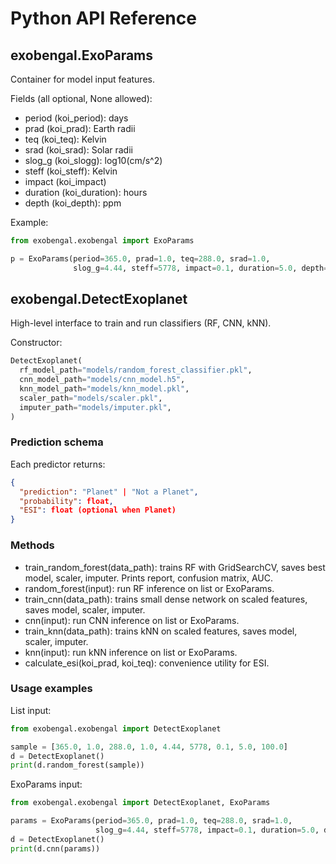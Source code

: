 # Python API Reference

## exobengal.ExoParams

Container for model input features.

Fields (all optional, None allowed):
- period (koi_period): days
- prad (koi_prad): Earth radii
- teq (koi_teq): Kelvin
- srad (koi_srad): Solar radii
- slog_g (koi_slogg): log10(cm/s^2)
- steff (koi_steff): Kelvin
- impact (koi_impact)
- duration (koi_duration): hours
- depth (koi_depth): ppm

Example:
```python
from exobengal.exobengal import ExoParams

p = ExoParams(period=365.0, prad=1.0, teq=288.0, srad=1.0,
              slog_g=4.44, steff=5778, impact=0.1, duration=5.0, depth=100)
```

## exobengal.DetectExoplanet

High-level interface to train and run classifiers (RF, CNN, kNN).

Constructor:
```python
DetectExoplanet(
  rf_model_path="models/random_forest_classifier.pkl",
  cnn_model_path="models/cnn_model.h5",
  knn_model_path="models/knn_model.pkl",
  scaler_path="models/scaler.pkl",
  imputer_path="models/imputer.pkl",
)
```

### Prediction schema
Each predictor returns:
```json
{
  "prediction": "Planet" | "Not a Planet",
  "probability": float,
  "ESI": float (optional when Planet)
}
```

### Methods

- train_random_forest(data_path): trains RF with GridSearchCV, saves best model, scaler, imputer. Prints report, confusion matrix, AUC.
- random_forest(input): run RF inference on list or ExoParams.
- train_cnn(data_path): trains small dense network on scaled features, saves model, scaler, imputer.
- cnn(input): run CNN inference on list or ExoParams.
- train_knn(data_path): trains kNN on scaled features, saves model, scaler, imputer.
- knn(input): run kNN inference on list or ExoParams.
- calculate_esi(koi_prad, koi_teq): convenience utility for ESI.

### Usage examples

List input:
```python
from exobengal.exobengal import DetectExoplanet

sample = [365.0, 1.0, 288.0, 1.0, 4.44, 5778, 0.1, 5.0, 100.0]
d = DetectExoplanet()
print(d.random_forest(sample))
```

ExoParams input:
```python
from exobengal.exobengal import DetectExoplanet, ExoParams

params = ExoParams(period=365.0, prad=1.0, teq=288.0, srad=1.0,
                   slog_g=4.44, steff=5778, impact=0.1, duration=5.0, depth=100)
d = DetectExoplanet()
print(d.cnn(params))
```
